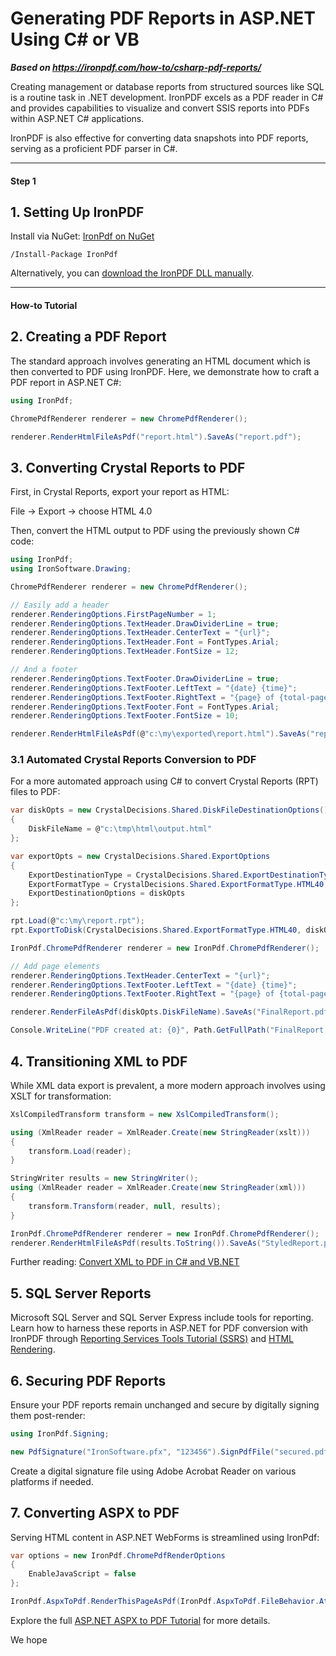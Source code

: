 # Generating PDF Reports in ASP.NET Using C# or VB

***Based on <https://ironpdf.com/how-to/csharp-pdf-reports/>***


Creating management or database reports from structured sources like SQL is a routine task in .NET development. IronPDF excels as a PDF reader in C# and provides capabilities to visualize and convert SSIS reports into PDFs within ASP.NET C# applications.

IronPDF is also effective for converting data snapshots into PDF reports, serving as a proficient PDF parser in C#.

<hr class="separator">

<h4 class="tutorial-segment-title">Step 1</h4>

## 1. Setting Up IronPDF
Install via NuGet: [IronPdf on NuGet](https://www.nuget.org/packages/IronPdf)
```shell
/Install-Package IronPdf
```
Alternatively, you can [download the IronPDF DLL manually](https://ironpdf.com/packages/IronPdf.zip).

<hr class="separator">

<h4 class="tutorial-segment-title">How-to Tutorial</h4>

## 2. Creating a PDF Report

The standard approach involves generating an HTML document which is then converted to PDF using IronPDF. Here, we demonstrate how to craft a PDF report in ASP.NET C#:

```cs
using IronPdf;

ChromePdfRenderer renderer = new ChromePdfRenderer();

renderer.RenderHtmlFileAsPdf("report.html").SaveAs("report.pdf");
```

## 3. Converting Crystal Reports to PDF

First, in Crystal Reports, export your report as HTML:

File -> Export -> choose HTML 4.0

Then, convert the HTML output to PDF using the previously shown C# code:

```cs
using IronPdf;
using IronSoftware.Drawing;

ChromePdfRenderer renderer = new ChromePdfRenderer();

// Easily add a header
renderer.RenderingOptions.FirstPageNumber = 1;
renderer.RenderingOptions.TextHeader.DrawDividerLine = true;
renderer.RenderingOptions.TextHeader.CenterText = "{url}";
renderer.RenderingOptions.TextHeader.Font = FontTypes.Arial;
renderer.RenderingOptions.TextHeader.FontSize = 12;

// And a footer
renderer.RenderingOptions.TextFooter.DrawDividerLine = true;
renderer.RenderingOptions.TextFooter.LeftText = "{date} {time}";
renderer.RenderingOptions.TextFooter.RightText = "{page} of {total-pages}";
renderer.RenderingOptions.TextFooter.Font = FontTypes.Arial;
renderer.RenderingOptions.TextFooter.FontSize = 10;

renderer.RenderHtmlFileAsPdf(@"c:\my\exported\report.html").SaveAs("report.pdf");
```

### 3.1 Automated Crystal Reports Conversion to PDF

For a more automated approach using C# to convert Crystal Reports (RPT) files to PDF:

```cs
var diskOpts = new CrystalDecisions.Shared.DiskFileDestinationOptions()
{
    DiskFileName = @"c:\tmp\html\output.html"
};

var exportOpts = new CrystalDecisions.Shared.ExportOptions
{
    ExportDestinationType = CrystalDecisions.Shared.ExportDestinationType.DiskFile,
    ExportFormatType = CrystalDecisions.Shared.ExportFormatType.HTML40,
    ExportDestinationOptions = diskOpts
};

rpt.Load(@"c:\my\report.rpt");
rpt.ExportToDisk(CrystalDecisions.Shared.ExportFormatType.HTML40, diskOpts.DiskFileName);

IronPdf.ChromePdfRenderer renderer = new IronPdf.ChromePdfRenderer();

// Add page elements
renderer.RenderingOptions.TextHeader.CenterText = "{url}";
renderer.RenderingOptions.TextFooter.LeftText = "{date} {time}";
renderer.RenderingOptions.TextFooter.RightText = "{page} of {total-pages}";

renderer.RenderFileAsPdf(diskOpts.DiskFileName).SaveAs("FinalReport.pdf");

Console.WriteLine("PDF created at: {0}", Path.GetFullPath("FinalReport.pdf"));
```

## 4. Transitioning XML to PDF

While XML data export is prevalent, a more modern approach involves using XSLT for transformation:

```cs
XslCompiledTransform transform = new XslCompiledTransform();

using (XmlReader reader = XmlReader.Create(new StringReader(xslt)))
{
    transform.Load(reader);
}

StringWriter results = new StringWriter();
using (XmlReader reader = XmlReader.Create(new StringReader(xml)))
{
    transform.Transform(reader, null, results);
}

IronPdf.ChromePdfRenderer renderer = new IronPdf.ChromePdfRenderer();
renderer.RenderHtmlFileAsPdf(results.ToString()).SaveAs("StyledReport.pdf");
```

Further reading: [Convert XML to PDF in C# and VB.NET](https://ironpdf.com/how-to/xml-to-pdf/)

## 5. SQL Server Reports

Microsoft SQL Server and SQL Server Express include tools for reporting. Learn how to harness these reports in ASP.NET for PDF conversion with IronPDF through [Reporting Services Tools Tutorial (SSRS)](https://docs.microsoft.com/en-us/sql/reporting-services/tools/tutorial-how-to-locate-and-start-reporting-services-tools-ssrs?view=sql-server-2017) and [HTML Rendering](https://docs.microsoft.com/en-us/sql/reporting-services/report-builder/rendering-to-html-report-builder-and-ssrs?view=sql-server-2017).

## 6. Securing PDF Reports

Ensure your PDF reports remain unchanged and secure by digitally signing them post-render:

```cs
using IronPdf.Signing;

new PdfSignature("IronSoftware.pfx", "123456").SignPdfFile("secured.pdf");
```

Create a digital signature file using Adobe Acrobat Reader on various platforms if needed.

## 7. Converting ASPX to PDF

Serving HTML content in ASP.NET WebForms is streamlined using IronPdf:

```cs
var options = new IronPdf.ChromePdfRenderOptions
{
    EnableJavaScript = false
};

IronPdf.AspxToPdf.RenderThisPageAsPdf(IronPdf.AspxToPdf.FileBehavior.Attachment, "WebReport.pdf", options);
```

Explore the full [ASP.NET ASPX to PDF Tutorial](https://ironpdf.com/how-to/aspx-to-pdf/) for more details.

We hope